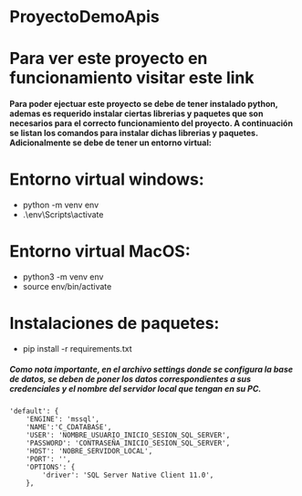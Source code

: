 # ProyectoDemoApis

# Para ver este proyecto en funcionamiento visitar este link 

#### Para poder ejectuar este proyecto se debe de tener instalado python, ademas es requerido instalar ciertas librerias y paquetes que son necesarios para el correcto funcionamiento del proyecto. A continuación se listan los comandos para instalar dichas librerias y paquetes. Adicionalmente se debe de tener un entorno virtual:

# Entorno virtual windows: 
* python -m venv env
* .\env\Scripts\activate

# Entorno virtual MacOS:
* python3 -m venv env
* source env/bin/activate

# Instalaciones de paquetes:
* pip install -r requirements.txt


##### Como nota importante, en el archivo settings donde se configura la base de datos, se deben de poner los datos correspondientes a sus credenciales y el nombre del servidor local que tengan en su PC.



    'default': {
        'ENGINE': 'mssql',
        'NAME':'C_CDATABASE',
        'USER': 'NOMBRE_USUARIO_INICIO_SESION_SQL_SERVER',
        'PASSWORD': 'CONTRASEÑA_INICIO_SESION_SQL_SERVER',
        'HOST': 'NOBRE_SERVIDOR_LOCAL',  
        'PORT': '',
        'OPTIONS': {
            'driver': 'SQL Server Native Client 11.0',
        },
